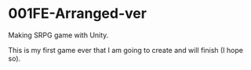 # 001FE-Arranged-ver
Making SRPG game with Unity. 

This is my first game ever that  I am going to create and will finish (I hope so).
